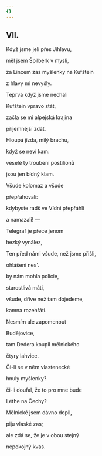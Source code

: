 ```yaml
---
{}
---
```


## VII.  

Když jsme jeli přes Jihlavu,  

měl jsem Špilberk v mysli,

za Lincem zas myšlenky na Kufštein

z hlavy mi nevyšly.

Teprva když jsme nechali

Kufštein vpravo stát,

začla se mi alpejská krajina

příjemnější zdát.

Hloupá jízda, milý brachu,

když se neví kam:

veselé ty troubení postilionů

jsou jen bídný klam.

Všude kolomaz a všude

přepřahovali:

kdybyste radš ve Vídni přepřáhli

a namazali! —

Telegraf je přece jenom

hezký vynález,

Ten před námi všude, než jsme přišli,

ohlášení nes'.

by nám mohla policie,

starostlivá máti,

všude, dříve než tam dojedeme,

kamna rozehřáti.

Nesmím ale zapomenout

Budějovice,

tam Dedera koupil mělnického

čtyry lahvice.

Či-li se v něm vlastenecké

hnuly myšlenky?

či-li doufal, že to pro mne bude

Léthe na Čechy?

Mělnické jsem dávno dopil,

piju vlaské zas;

ale zdá se, že je v obou stejný

nepokojný kvas.
